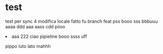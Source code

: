 # test
test per sync
4 modifica locale
fatto fu branch feat
pss
booo
sss
bbbuuu
aaaa
ddd
aaa
aass
cdd
piioo
<LI> aaa
222
ciao pipieline
booo
ssss
uff

pippo
luto lato
mahhh


